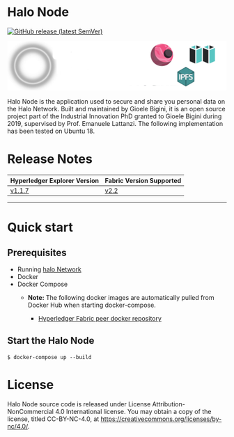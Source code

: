 
<!-- (SPDX-License-Identifier: CC-BY-4.0) -->  <!-- Ensure there is a newline before, and after, this line -->

# Halo Node

[![GitHub release (latest SemVer)](https://img.shields.io/github/v/release/hyperledger/blockchain-explorer?sort=semver)](https://github.com/hyperledger/blockchain-explorer/releases)
<!-- badges -->

![](docs/images/Halo_Hyperledger_Logo.png)

Halo Node is the application used to secure and share you personal data on the Halo Network. Built and maintained by Gioele Bigini, it is an open source project part of the Industrial Innovation PhD granted to Gioele Bigini during 2019, supervised by Prof. Emanuele Lattanzi. The following implementation has been tested on Ubuntu 18.


# Release Notes

| Hyperledger Explorer Version                      | Fabric Version Supported                                         |
| --                                                | --                                                               |
| [v1.1.7](release_notes/v1.1.7.md)                 | [v2.2](https://hyperledger-fabric.readthedocs.io/en/release-2.2) |

---

# Quick start

## Prerequisites

* Running [halo Network](https://github.com/BigG-DSC/halo-network)
* Docker
* Docker Compose
  * **Note:**
    The following docker images are automatically pulled from Docker Hub when starting docker-compose.

    * [Hyperledger Fabric peer docker repository](https://hub.docker.com/r/hyperledger/fabric-peer)

## Start the Halo Node


  ```
  $ docker-compose up --build

  ```


# License

Halo Node source code is released under License Attribution-NonCommercial 4.0 International license. You may obtain a copy of the license, titled CC-BY-NC-4.0, at https://creativecommons.org/licenses/by-nc/4.0/.